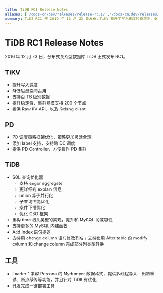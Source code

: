 ```yaml
---
title: TiDB RC1 Release Notes
aliases: ['/docs-cn/dev/releases/release-rc.1/','/docs-cn/dev/releases/rc1/']
summary: TiDB RC1 于 2016 年 12 月 23 日发布，TiKV 提升了写入速度和稳定性，支持百 TB 级别数据，集群规模支持 200 个节点。PD 优化了调度策略框架，添加了 label 支持，提供了 PD Controller。TiDB 新增了 SQL 查询优化器和更多 MySQL 内建函数，重构了 time 相关类型的实现，提升了和 MySQL 的兼容性。工具方面，Loader 兼容 Percona 的 Mydumper 数据格式，提供了多线程导入、出错重试、断点续传等功能，并且针对 TiDB 有优化。完成了一键部署工具。
---
```


# TiDB RC1 Release Notes

2016 年 12 月 23 日，分布式关系型数据库 TiDB 正式发布 RC1。

## TiKV

+ 提升写入速度
+ 降低磁盘空间占用
+ 支持百 TB 级别数据
+ 提升稳定性，集群规模支持 200 个节点
+ 提供 Raw KV API，以及 Golang client

## PD

+ PD 调度策略框架优化，策略更加灵活合理
+ 添加 label 支持，支持跨 DC 调度
+ 提供 PD Controller，方便操作 PD 集群

## TiDB

+ SQL 查询优化器
    - 支持 eager aggregate
    - 更详细的 explain 信息
    - union 算子并行化
    - 子查询性能优化
    - 条件下推优化
    - 优化 CBO 框架
+ 重构 time 相关类型的实现，提升和 MySQL 的兼容性
+ 支持更多的 MySQL 内建函数
+ Add Index 语句提速
+ 支持用 change column 语句修改列名；支持使用 Alter table 的 modify column 和 change column 完成部分列类型转换

## 工具

+ Loader：兼容 Percona 的 Mydumper 数据格式，提供多线程导入、出错重试、断点续传等功能，并且针对 TiDB 有优化
+ 开发完成一键部署工具
